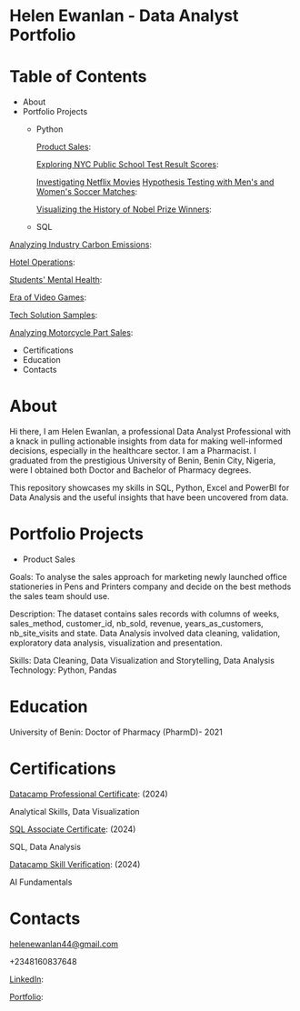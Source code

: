# Helen Ewanlan - Data Analyst Portfolio
# Table of Contents
- About
- Portfolio Projects
    - Python

       [Product Sales](https://github.com/HelenEwanlan/Portfolio/tree/main/Product%20Sales):

       [Exploring NYC Public School Test Result Scores](https://github.com/HelenEwanlan/Portfolio/tree/main/Exploring%20NYC%20Public%20School%20Test%20Result%20Scores):
    
      [Investigating Netflix Movies](https://github.com/HelenEwanlan/Portfolio/tree/main/Investigating%20Netflix%20Movies)
      [Hypothesis Testing with Men's and Women's Soccer Matches](https://github.com/HelenEwanlan/Portfolio/tree/main/Hypothesis%20Testing%20with%20Men's%20and%20Women's%20Soccer%20Matches):

        [Visualizing the History of Nobel Prize Winners](https://github.com/HelenEwanlan/Portfolio/tree/main/Visualizing%20the%20History%20of%20Nobel%20Prize%20Winners):
      
    - SQL

[Analyzing Industry Carbon Emissions](https://github.com/HelenEwanlan/Portfolio/tree/main/Analyzing%20Industry%20Carbon%20Emissions):
      
[Hotel Operations](https://github.com/HelenEwanlan/Portfolio/tree/main/Hotel%20Operations):

[Students' Mental Health](https://github.com/HelenEwanlan/Portfolio/tree/main/Students'%20Mental%20Health):

[Era of Video Games](https://github.com/HelenEwanlan/Portfolio/tree/main/When%20Was%20the%20Golden%20Era%20of%20Video%20Games):
    
[Tech Solution Samples](https://github.com/HelenEwanlan/Portfolio/tree/main/Tech%20Solution%20Samples):
     
[Analyzing Motorcycle Part Sales](https://github.com/HelenEwanlan/Portfolio/tree/main/Analyzing%20Motorcycle%20Part%20Sales):
      
          
    

- Certifications
- Education
- Contacts


# About
Hi there, I am Helen Ewanlan, a professional Data Analyst Professional with a knack in pulling actionable insights from data for making well-informed decisions, especially in the healthcare sector.
I am a Pharmacist. I graduated from the prestigious University of Benin, Benin City, Nigeria, were I obtained both Doctor and Bachelor of Pharmacy degrees.

This repository showcases my skills in SQL, Python, Excel and PowerBI for Data Analysis and the useful insights that have been uncovered from data.

# Portfolio Projects
- Product Sales
  
Goals: To analyse the sales approach for marketing newly launched office stationeries in Pens and Printers company and decide on the best methods the sales team should use.

Description: The dataset contains sales records with columns of weeks, sales_method, customer_id, nb_sold, revenue, years_as_customers, nb_site_visits and state.
Data Analysis involved data cleaning, validation, exploratory data analysis, visualization and presentation.

Skills: Data Cleaning, Data Visualization and Storytelling, Data Analysis Technology: Python, Pandas

# Education
University of Benin: Doctor of Pharmacy (PharmD)- 2021

# Certifications
[Datacamp Professional Certificate](https://www.datacamp.com/certificate/DA0025837235576): (2024)

Analytical Skills, Data Visualization


[SQL Associate Certificate](https://www.datacamp.com/certificate/SQA0015263437089): (2024)

SQL, Data Analysis


[Datacamp Skill Verification](https://www.datacamp.com/skill-verification/AIF0022329836475): (2024)

AI Fundamentals


# Contacts
helenewanlan44@gmail.com

+2348160837648

[LinkedIn](https://www.linkedin.com/in/helen-ewanlan-pharmd-593850200/):

[Portfolio](https://www.datacamp.com/portfolio/helenewanlan):


